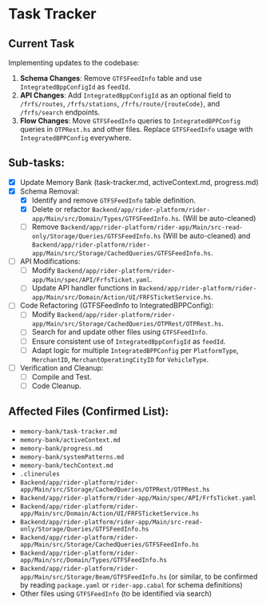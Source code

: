 # Task Tracker

## Current Task
Implementing updates to the codebase:
1.  **Schema Changes**: Remove `GTFSFeedInfo` table and use `IntegratedBppConfigId` as `feedId`.
2.  **API Changes**: Add `IntegratedBppConfigId` as an optional field to `/frfs/routes`, `/frfs/stations`, `/frfs/route/{routeCode}`, and `/frfs/search` endpoints.
3.  **Flow Changes**: Move `GTFSFeedInfo` queries to `IntegratedBPPConfig` queries in `OTPRest.hs` and other files. Replace `GTFSFeedInfo` usage with `IntegratedBPPConfig` everywhere.

## Sub-tasks:
- [x] Update Memory Bank (task-tracker.md, activeContext.md, progress.md)
- [x] Schema Removal:
    - [x] Identify and remove `GTFSFeedInfo` table definition.
    - [x] Delete or refactor `Backend/app/rider-platform/rider-app/Main/src/Domain/Types/GTFSFeedInfo.hs`. (Will be auto-cleaned)
    - [ ] Remove `Backend/app/rider-platform/rider-app/Main/src-read-only/Storage/Queries/GTFSFeedInfo.hs` (Will be auto-cleaned) and `Backend/app/rider-platform/rider-app/Main/src/Storage/CachedQueries/GTFSFeedInfo.hs`.
- [ ] API Modifications:
    - [ ] Modify `Backend/app/rider-platform/rider-app/Main/spec/API/FrfsTicket.yaml`.
    - [ ] Update API handler functions in `Backend/app/rider-platform/rider-app/Main/src/Domain/Action/UI/FRFSTicketService.hs`.
- [ ] Code Refactoring (GTFSFeedInfo to IntegratedBPPConfig):
    - [ ] Modify `Backend/app/rider-platform/rider-app/Main/src/Storage/CachedQueries/OTPRest/OTPRest.hs`.
    - [ ] Search for and update other files using `GTFSFeedInfo`.
    - [ ] Ensure consistent use of `IntegratedBppConfigId` as `feedId`.
    - [ ] Adapt logic for multiple `IntegratedBPPConfig` per `PlatformType`, `MerchantID`, `MerchantOperatingCityID` for `VehicleType`.
- [ ] Verification and Cleanup:
    - [ ] Compile and Test.
    - [ ] Code Cleanup.

## Affected Files (Confirmed List):
- `memory-bank/task-tracker.md`
- `memory-bank/activeContext.md`
- `memory-bank/progress.md`
- `memory-bank/systemPatterns.md`
- `memory-bank/techContext.md`
- `.clinerules`
- `Backend/app/rider-platform/rider-app/Main/src/Storage/CachedQueries/OTPRest/OTPRest.hs`
- `Backend/app/rider-platform/rider-app/Main/spec/API/FrfsTicket.yaml`
- `Backend/app/rider-platform/rider-app/Main/src/Domain/Action/UI/FRFSTicketService.hs`
- `Backend/app/rider-platform/rider-app/Main/src-read-only/Storage/Queries/GTFSFeedInfo.hs`
- `Backend/app/rider-platform/rider-app/Main/src/Storage/CachedQueries/GTFSFeedInfo.hs`
- `Backend/app/rider-platform/rider-app/Main/src/Domain/Types/GTFSFeedInfo.hs`
- `Backend/app/rider-platform/rider-app/Main/src/Storage/Beam/GTFSFeedInfo.hs` (or similar, to be confirmed by reading `package.yaml` or `rider-app.cabal` for schema definitions)
- Other files using `GTFSFeedInfo` (to be identified via search)
